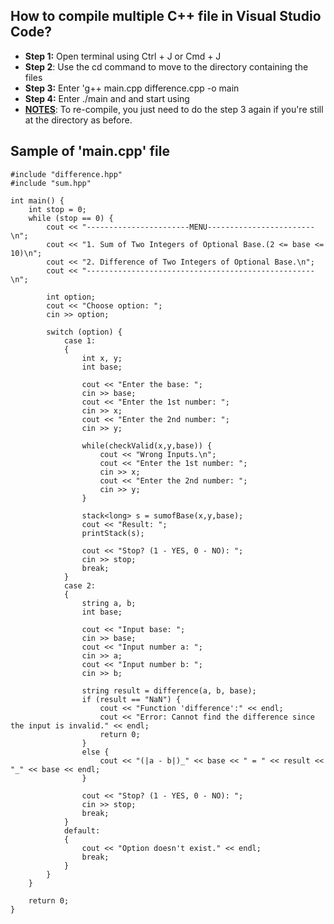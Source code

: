 ## How to compile multiple C++ file in Visual Studio Code?
- **Step 1:** Open terminal using Ctrl + J or Cmd + J
- **Step 2**: Use the cd command to move to the directory containing the files
- **Step 3:** Enter 'g++ main.cpp difference.cpp -o main
- **Step 4:** Enter ./main and and start using
- <ins>**NOTES**</ins>: To re-compile, you just need to do the step 3 again if you're still at the directory as before.

## Sample of 'main.cpp' file

```
#include "difference.hpp"
#include "sum.hpp"

int main() {
    int stop = 0;
    while (stop == 0) {
        cout << "-----------------------MENU------------------------\n";
        cout << "1. Sum of Two Integers of Optional Base.(2 <= base <= 10)\n";
        cout << "2. Difference of Two Integers of Optional Base.\n";
        cout << "---------------------------------------------------\n";

        int option;
        cout << "Choose option: ";
        cin >> option;

        switch (option) {
            case 1:
            {
                int x, y;
                int base;

                cout << "Enter the base: ";
                cin >> base;
                cout << "Enter the 1st number: ";
                cin >> x;
                cout << "Enter the 2nd number: ";
                cin >> y;

                while(checkValid(x,y,base)) {
                    cout << "Wrong Inputs.\n";
                    cout << "Enter the 1st number: ";
                    cin >> x;
                    cout << "Enter the 2nd number: ";
                    cin >> y;
                }

                stack<long> s = sumofBase(x,y,base);
                cout << "Result: ";
                printStack(s);
                
                cout << "Stop? (1 - YES, 0 - NO): ";
                cin >> stop;
                break;
            }
            case 2:
            {
                string a, b;
                int base;

                cout << "Input base: ";
                cin >> base;
                cout << "Input number a: ";
                cin >> a;
                cout << "Input number b: ";
                cin >> b;
                
                string result = difference(a, b, base);
                if (result == "NaN") {
                    cout << "Function 'difference':" << endl;
                    cout << "Error: Cannot find the difference since the input is invalid." << endl;
                    return 0;
                }
                else {
                    cout << "(|a - b|)_" << base << " = " << result << "_" << base << endl;
                }

                cout << "Stop? (1 - YES, 0 - NO): ";
                cin >> stop;
                break;
            }
            default:
            {
                cout << "Option doesn't exist." << endl;
                break;
            }
        }
    }
   
    return 0;
}

```
